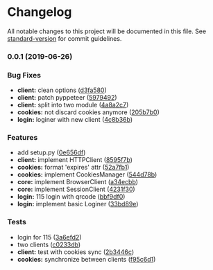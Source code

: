 # Changelog

All notable changes to this project will be documented in this file. See [standard-version](https://github.com/conventional-changelog/standard-version) for commit guidelines.

### 0.0.1 (2019-06-26)


### Bug Fixes

* **client:** clean options ([d3fa580](https://github.com/wooddance/aNinja/commit/d3fa580))
* **client:** patch pyppeteer ([5979492](https://github.com/wooddance/aNinja/commit/5979492))
* **client:** split into two module ([4a8a2c7](https://github.com/wooddance/aNinja/commit/4a8a2c7))
* **cookies:** not discard cookies anymore ([205b7b0](https://github.com/wooddance/aNinja/commit/205b7b0))
* **login:** loginer with new client ([4c8b36b](https://github.com/wooddance/aNinja/commit/4c8b36b))


### Features

* add setup.py ([0e656df](https://github.com/wooddance/aNinja/commit/0e656df))
* **client:** implement HTTPClient ([8595f7b](https://github.com/wooddance/aNinja/commit/8595f7b))
* **cookies:** format 'expires' attr ([52a7fb1](https://github.com/wooddance/aNinja/commit/52a7fb1))
* **cookies:** implement CookiesManager ([544d78b](https://github.com/wooddance/aNinja/commit/544d78b))
* **core:** implement BrowserClient ([a34ecbb](https://github.com/wooddance/aNinja/commit/a34ecbb))
* **core:** implement SessionClient ([4231f30](https://github.com/wooddance/aNinja/commit/4231f30))
* **login:** 115 login with qrcode ([bbf9df0](https://github.com/wooddance/aNinja/commit/bbf9df0))
* **login:** implement basic Loginer ([33bd89e](https://github.com/wooddance/aNinja/commit/33bd89e))


### Tests

* login for 115 ([3a6efd2](https://github.com/wooddance/aNinja/commit/3a6efd2))
* two clients ([c0233db](https://github.com/wooddance/aNinja/commit/c0233db))
* **client:** test with cookies sync ([2b3446c](https://github.com/wooddance/aNinja/commit/2b3446c))
* **cookies:** synchronize between clients ([f95c6d1](https://github.com/wooddance/aNinja/commit/f95c6d1))
